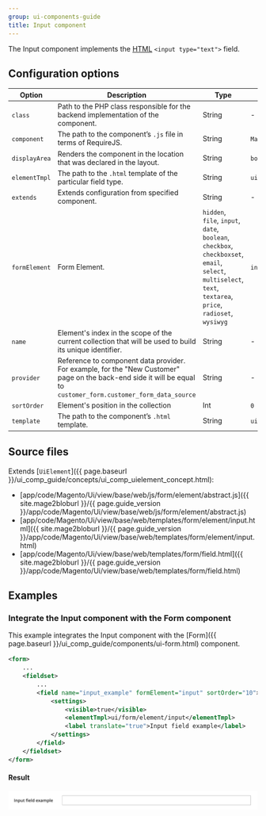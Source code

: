 ```yaml
---
group: ui-components-guide
title: Input component
---
```


The Input component implements the [HTML](https://glossary.magento.com/html) `<input type="text">` field.

## Configuration options

|Option|Description|Type|Default|
|--- |--- |--- |--- |
|`class`|Path to the PHP class responsible for the backend implementation of the component.|String| - |
|`component`|The path to the component’s `.js` file in terms of RequireJS.|String|`Magento_Ui/js/form/element/abstract`|
|`displayArea`|Renders the component in the location that was declared in the layout.|String| `body` |
|`elementTmpl`|The path to the `.html` template of the particular field type.|String|`ui/form/element/input`|
|`extends`|Extends configuration from specified component.|String| - |
|`formElement`|Form Element.|`hidden`, `file`, `input`, `date`, `boolean`, `checkbox`, `checkboxset`, `email`, `select`, `multiselect`, `text`, `textarea`, `price`, `radioset`, `wysiwyg`|`input`|
|`name`|Element's index in the scope of the current collection that will be used to build its unique identifier.|String| - |
|`provider`|Reference to component data provider. For example, for the "New Customer" page on the back-end side it will be equal to `customer_form.customer_form_data_source` |String| - |
|`sortOrder`|Element's position in the collection|Int| `0` |
|`template`|The path to the component’s `.html` template.|String|`ui/form/field`|

## Source files

Extends [`UiElement`]({{ page.baseurl }}/ui_comp_guide/concepts/ui_comp_uielement_concept.html):

-  [app/code/Magento/Ui/view/base/web/js/form/element/abstract.js]({{ site.mage2bloburl }}/{{ page.guide_version }}/app/code/Magento/Ui/view/base/web/js/form/element/abstract.js)
-  [app/code/Magento/Ui/view/base/web/templates/form/element/input.html]({{ site.mage2bloburl }}/{{ page.guide_version }}/app/code/Magento/Ui/view/base/web/templates/form/element/input.html)
-  [app/code/Magento/Ui/view/base/web/templates/form/field.html]({{ site.mage2bloburl }}/{{ page.guide_version }}/app/code/Magento/Ui/view/base/web/templates/form/field.html)

## Examples

### Integrate the Input component with the Form component

This example integrates the Input component with the [Form]({{ page.baseurl }}/ui_comp_guide/components/ui-form.html) component.

```xml
<form>
    ...
    <fieldset>
        ...
        <field name="input_example" formElement="input" sortOrder="10">
            <settings>
                <visible>true</visible>
                <elementTmpl>ui/form/element/input</elementTmpl>
                <label translate="true">Input field example</label>
            </settings>
        </field>
    </fieldset>
</form>
```

#### Result

![Input Component example](../_images/ui-components/ui-input-result.png)
